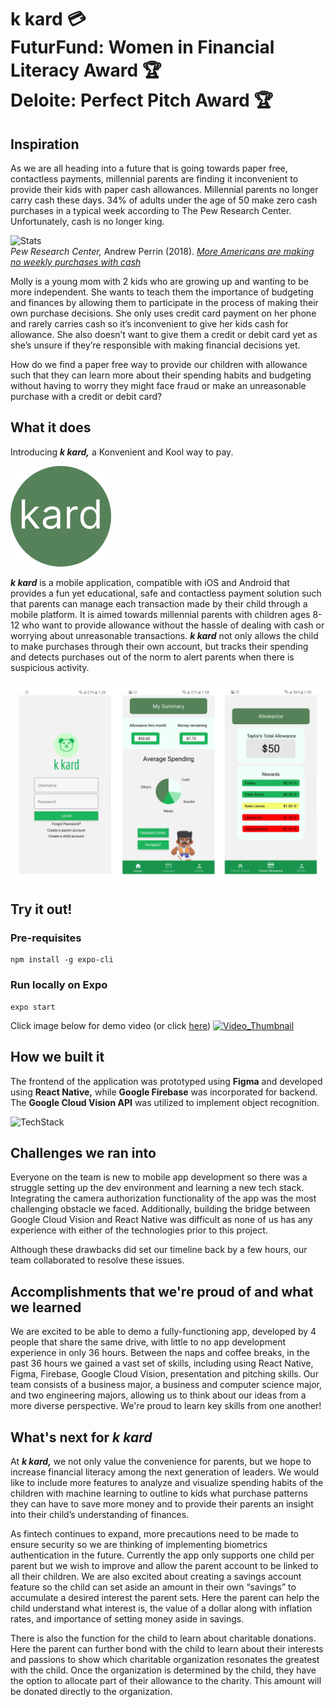 # k kard :credit_card: <br/> FuturFund: Women in Financial Literacy Award :trophy: <br/> Deloite: Perfect Pitch Award :trophy:
## Inspiration
As we are all heading into a future that is going towards paper free, contactless payments, millennial parents are finding it inconvenient to provide their kids with paper cash allowances. Millennial parents no longer carry cash these days. 34% of adults under the age of 50 make zero cash purchases in a typical week according to The Pew Research Center. Unfortunately, cash is no longer king.  

![Stats](https://www.pewresearch.org/wp-content/uploads/2018/12/FT_18.12.12_CashlessEconomy_TheshareofAmericans_4.png)  
*Pew Research Center,* Andrew Perrin (2018). *[More Americans are making no weekly purchases with cash](https://www.pewresearch.org/fact-tank/2018/12/12/more-americans-are-making-no-weekly-purchases-with-cash/)*

Molly is a young mom with 2 kids who are growing up and wanting to be more independent. She wants to teach them the importance of budgeting and finances by allowing them to participate in the process of making their own purchase decisions. She only uses credit card payment on her phone and rarely carries cash so it’s inconvenient to give her kids cash for allowance. She also doesn’t want to give them a credit or debit card yet as she’s unsure if they’re responsible with making financial decisions yet.

How do we find a paper free way to provide our children with allowance such that they can learn more about their spending habits and budgeting without having to worry they might face fraud or make an unreasonable purchase with a credit or debit card?

## What it does
Introducing ***k kard,*** a Konvenient and Kool way to pay.  

![Logo](assets/images/logo.png)  

***k kard*** is a mobile application, compatible with iOS and Android that provides a fun yet educational, safe and contactless payment solution such that parents can manage each transaction made by their child through a mobile platform. It is aimed towards millennial parents with children ages 8-12 who want to provide allowance without the hassle of dealing with cash or worrying about unreasonable transactions. ***k kard*** not only allows the child to make purchases through their own account, but tracks their spending and detects purchases out of the norm to alert parents when there is suspicious activity.  

![App Screenshots](assets/images/appscreenshots.jpg)  

## Try it out!
### Pre-requisites
```
npm install -g expo-cli
```

### Run locally on Expo
```
expo start
```

Click image below for demo video (or click [here](https://youtu.be/3eHyQgif-yI))
[![Video_Thumbnail](http://i3.ytimg.com/vi/3eHyQgif-yI/maxresdefault.jpg)](https://youtu.be/3eHyQgif-yI)

## How we built it
The frontend of the application was prototyped using **Figma** and developed using **React Native,** while **Google Firebase** was incorporated for backend. The **Google Cloud Vision API** was utilized to implement object recognition.

![TechStack](assets/images/techstackwithgcp.jpg)

## Challenges we ran into
Everyone on the team is new to mobile app development so there was a struggle setting up the dev environment and learning a new tech stack. Integrating the camera authorization functionality of the app was the most challenging obstacle we faced. Additionally, building the bridge between Google Cloud Vision and React Native was difficult as none of us has any experience with either of the technologies prior to this project.

Although these drawbacks did set our timeline back by a few hours, our team collaborated to resolve these issues.

## Accomplishments that we're proud of and what we learned
We are excited to be able to demo a fully-functioning app, developed by 4 people that share the same drive, with little to no app development experience in only 36 hours. Between the naps and coffee breaks, in the past 36 hours we gained a vast set of skills, including using React Native, Figma, Firebase, Google Cloud Vision, presentation and pitching skills. Our team consists of a business major, a business and computer science major, and two engineering majors, allowing us to think about our ideas from a more diverse perspective. We're proud to learn key skills from one another!

## What's next for ***k kard***
At ***k kard,*** we not only value the convenience for parents, but we hope to increase financial literacy among the next generation of leaders. We would like to include more features to analyze and visualize spending habits of the children with machine learning to outline to kids what purchase patterns they can have to save more money and to provide their parents an insight into their child’s understanding of finances.

As fintech continues to expand, more precautions need to be made to ensure security so we are thinking of implementing biometrics authentication in the future. Currently the app only supports one child per parent but we wish to improve and allow the parent account to be linked to all their children. We are also excited about creating a savings account feature so the child can set aside an amount in their own “savings” to accumulate a desired interest the parent sets. Here the parent can help the child understand what interest is, the value of a dollar along with inflation rates, and importance of setting money aside in savings.

There is also the function for the child to learn about charitable donations. Here the parent can further bond with the child to learn about their interests and passions to show which charitable organization resonates the greatest with the child. Once the organization is determined by the child, they have the option to allocate part of their allowance to the charity. This amount will be donated directly to the organization.
